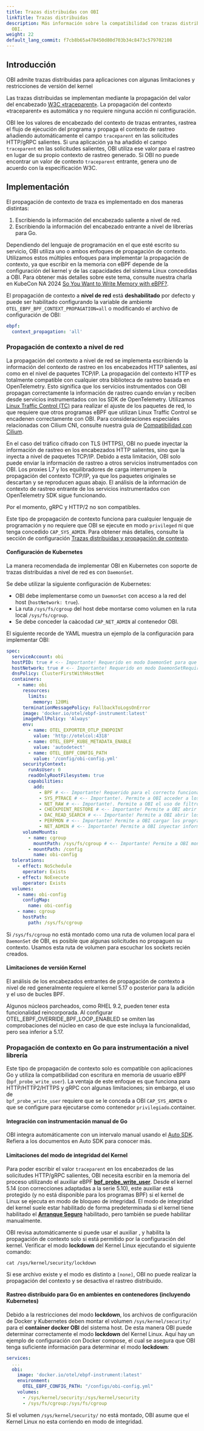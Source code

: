 ```yaml
---
title: Trazas distribuidas con OBI
linkTitle: Trazas distribuidas
description: Más información sobre la compatibilidad con trazas distribuidas de
  OBI.
weight: 22
default_lang_commit: f7cb8b65a478450d80d703b34c8473c579702108
---
```


## Introducción

OBI admite trazas distribuidas para aplicaciones con algunas limitaciones y 
restricciones de versión del kernel

Las trazas distribuidas se implementan mediante la propagación del valor del 
encabezado [W3C «traceparent»](https://www.w3.org/TR/trace-context/). La 
propagación del contexto «traceparent» es automática y no requiere ninguna acción 
ni configuración.

OBI lee los valores de encabezado del contexto de trazas entrantes, rastrea el flujo 
de ejecución del programa y propaga el contexto de rastreo añadiendo automáticamente 
el campo `traceparent` en las solicitudes HTTP/gRPC salientes. Si una aplicación ya ha 
añadido el campo `traceparent` en las solicitudes salientes, OBI utiliza ese valor 
para el rastreo en lugar de su propio contexto de rastreo generado. Si OBI no puede 
encontrar un valor de contexto `traceparent` entrante, genera uno de acuerdo con la 
especificación W3C.

## Implementación

El propagación de contexto de traza es implementado en dos maneras distintas:

1. Escribiendo la información del encabezado saliente a nivel de red.
2. Escribiendo la información del encabezado entrante a nivel de librerías para 
   Go.

Dependiendo del lenguaje de programación en el que esté escrito su servicio, OBI 
utiliza uno o ambos enfoques de propagación de contexto. Utilizamos estos 
múltiples enfoques para implementar la propagación de contexto, ya que escribir 
en la memoria con eBPF depende de la configuración del kernel y de las capacidades 
del sistema Linux concedidas a OBI. Para obtener más detalles sobre este tema, 
consulte nuestra charla en KubeCon NA 2024 [So You Want to Write Memory with eBPF?](https://www.youtube.com/watch?v=TUiVX-44S9s).

El propagación de contexto a **nivel de red** está **deshabilitado** por 
defecto y puede ser habilitado configurando la variable de ambiente 
`OTEL_EBPF_BPF_CONTEXT_PROPAGATION=all` o modificando el archivo de configuración 
de OBI:

```yaml
ebpf:
  context_propagation: 'all'
```

### Propagación de contexto a nivel de red

La propagación del contexto a nivel de red se implementa escribiendo la 
información del contexto de rastreo en los encabezados HTTP salientes, así como en 
el nivel de paquetes TCP/IP. La propagación del contexto HTTP es totalmente 
compatible con cualquier otra biblioteca de rastreo basada en OpenTelemetry. Esto 
significa que los servicios instrumentados con OBI propagan correctamente la 
información de rastreo cuando envían y reciben desde servicios instrumentados con 
los SDK de OpenTelemetry. Utilizamos [Linux Traffic Control (TC)](<https://en.wikipedia.org/wiki/Tc_(Linux)>)
para realizar el ajuste de los paquetes de red, lo que requiere que otros programas 
eBPF que utilizan Linux Traffic Control se encadenen correctamente con OBI. Para 
consideraciones especiales relacionadas con Cilium CNI, consulte nuestra guía de 
[Compatibilidad con Cilium](../cilium-compatibility/).

En el caso del tráfico cifrado con TLS (HTTPS), OBI no puede inyectar la 
información de rastreo en los encabezados HTTP salientes, sino que la inyecta a 
nivel de paquetes TCP/IP. Debido a esta limitación, OBI solo puede enviar la 
información de rastreo a otros servicios instrumentados con OBI. Los proxies L7 y los 
equilibradores de carga interrumpen la propagación del contexto TCP/IP, ya que los 
paquetes originales se descartan y se reproducen aguas abajo. El análisis de la 
información de contexto de rastreo entrante de los servicios instrumentados con 
OpenTelemetry SDK sigue funcionando.

Por el momento, gRPC y HTTP/2 no son compatibles.

Este tipo de propagación de contexto funciona para cualquier lenguaje de programación 
y no requiere que OBI se ejecute en modo `privileged` ni que tenga concedido 
`CAP_SYS_ADMIN`. Para obtener más detalles, consulte la sección de configuración 
[Trazas distribuidas y propagación de contexto](../configure/metrics-traces-attributes/).

#### Configuración de Kubernetes 

La manera recomendada de implementar OBI en Kubernetes con soporte de trazas 
distribuidas a nivel de red es con `DaemonSet`.

Se debe utilizar la siguiente configuración de Kubernetes:

- OBI debe implementarse como un `DaemonSet` con acceso a la red del host
  (`hostNetwork: true`).
- La ruta `/sys/fs/cgroup` del host debe montarse como volumen en la ruta 
  local `/sys/fs/cgroup`.
- Se debe conceder la caàcodad `CAP_NET_ADMIN` al contenedor OBI.

El siguiente recorde de YAML muestra un ejemplo de la configuración para 
implementar OBI:

```yaml
spec:
  serviceAccount: obi
  hostPID: true # <-- Importante! Requerido en modo DaemonSet para que OBI pueda detectar todos los procesos supervisados.
  hostNetwork: true # <-- Importante! Requerido en modo DaemonSetRequired para que OBI pueda ver todos los paquetes de red.
  dnsPolicy: ClusterFirstWithHostNet
  containers:
    - name: obi
      resources:
        limits:
          memory: 120Mi
      terminationMessagePolicy: FallbackToLogsOnError
      image: 'docker.io/otel/ebpf-instrument:latest'
      imagePullPolicy: 'Always'
      env:
        - name: OTEL_EXPORTER_OTLP_ENDPOINT
          value: 'http://otelcol:4318'
        - name: OTEL_EBPF_KUBE_METADATA_ENABLE
          value: 'autodetect'
        - name: OTEL_EBPF_CONFIG_PATH
          value: '/config/obi-config.yml'
      securityContext:
        runAsUser: 0
        readOnlyRootFilesystem: true
        capabilities:
          add:
            - BPF # <-- Importante! Requerido para el correcto funcionamiento de la mayoría de los probes eBPF.
            - SYS_PTRACE # <-- Importante!. Permite a OBI acceder a los namespaces del container e inspeccionar los ejecutables. 
            - NET_RAW # <-- Importante!. Permite a OBI el uso de filtros socket para los HTTP requests.
            - CHECKPOINT_RESTORE # <-- Importante! Permite a OBI abrir los archivos ELF.
            - DAC_READ_SEARCH # <-- Importante! Permite a OBI abrir los archivos ELF.
            - PERFMON # <-- Importante! Permite a OBI cargar los programas BPF.
            - NET_ADMIN # <-- Importante! Permite a OBI inyectar información de propagación de contexto HTTP y TCP.
      volumeMounts:
        - name: cgroup
          mountPath: /sys/fs/cgroup # <-- Importante! Permite a OBI monitorear todos los nuevos sockets para rastrear las solicitudes salientes.
        - mountPath: /config
          name: obi-config
  tolerations:
    - effect: NoSchedule
      operator: Exists
    - effect: NoExecute
      operator: Exists
  volumes:
    - name: obi-config
      configMap:
        name: obi-config
    - name: cgroup
      hostPath:
        path: /sys/fs/cgroup
```

Si `/sys/fs/cgroup` no está montado como una ruta de volumen local para el 
`DaemonSet` de OBI, es posible que algunas solicitudes no propaguen su contexto. 
Usamos esta ruta de volumen para escuchar los sockets recién creados.

#### Limitaciones de versión Kernel


El análisis de los encabezados entrantes de propagación de contexto a nivel de 
red generalmente requiere el kernel 5.17 o posterior para la adición y el uso 
de bucles BPF.

Algunos núcleos parcheados, como RHEL 9.2, pueden tener esta funcionalidad 
reincorporada. Al configurar OTEL_EBPF_OVERRIDE_BPF_LOOP_ENABLED se omiten las 
comprobaciones del núcleo en caso de que este incluya la funcionalidad, pero sea 
inferior a 5.17.

### Propagación de contexto en Go para instrumentación a nivel librería



Este tipo de propagación de contexto solo es compatible con aplicaciones Go y 
utiliza la compatibilidad con escritura en memoria de usuario eBPF 
(`bpf_probe_write_user`). La ventaja de este enfoque es que funciona para 
HTTP/HTTP2/HTTPS y gRPC con algunas limitaciones; sin embargo, el uso de  
`bpf_probe_write_user` requiere que se le conceda a OBI `CAP_SYS_ADMIN` o que se 
configure para ejecutarse como contenedor `privilegiado`.container.

#### Integración con instrumentación manual de Go

OBI integra automáticamente con un intervalo manual usando el 
[Auto SDK](/docs/zero-code/go/autosdk). Refiera a los documentos en Auto SDK para 
conocer más.

#### Limitaciones del modo de integridad del Kernel

Para poder escribir el valor `traceparent` en los encabezados de las solicitudes 
HTTP/gRPC salientes, OBI necesita escribir en la memoria del proceso utilizando el 
auxiliar eBPF [**bpf_probe_write_user**](https://www.man7.org/linux/man-pages/man7/bpf-helpers.7.html).
Desde el kernel 5.14 (con correcciones adaptadas a la serie 5.10), este auxiliar 
está protegido (y no está disponible para los programas BPF) si el kernel de Linux 
se ejecuta en modo de bloqueo de integridad. El modo de integridad del kernel suele 
estar habilitado de forma predeterminada si el kernel tiene habilitado el 
[**Arranque Seguro**](https://wiki.debian.org/SecureBoot) habilitado, pero también 
se puede habilitar manualmente.

OBI revisa automáticamente si puede usar el auxiliar , y habilita la propagación de 
contexto solo si está permitido por la configuración del kernel.
Verificar el modo **lockdown** del Kernel Linux ejecutando el siguiente comando:

```shell
cat /sys/kernel/security/lockdown
```

Si ese archivo existe y el modo es distinto a `[none]`, OBI no puede realizar la 
propagación del contexto y se desactiva el rastreo distribuido.

#### Rastreo distribuido para Go en ambientes en contenedores (incluyendo Kubernetes)

Debido a la restricciones del modo **lockdown**, los archivos de configuración de Docker y Kubernetes deben montar el volumen `/sys/kernel/security/` para el **container docker OBI** del sistema host. De esta manera OBI puede determinar correctamente el modo **lockdown** del Kernel Linux. Aquí hay un ejemplo de configuración con Docker compose, el cual se asegura que OBI tenga suficiente información para determinar el modo **lockdown**:

```yaml
services:
  ...
  obi:
    image: 'docker.io/otel/ebpf-instrument:latest'
    environment:
      OTEL_EBPF_CONFIG_PATH: "/configs/obi-config.yml"
    volumes:
      - /sys/kernel/security:/sys/kernel/security
      - /sys/fs/cgroup:/sys/fs/cgroup
```

Si el volumen `/sys/kernel/security/` no está montado, OBI asume que el Kernel Linux no esta corriendo en modo de integridad.
